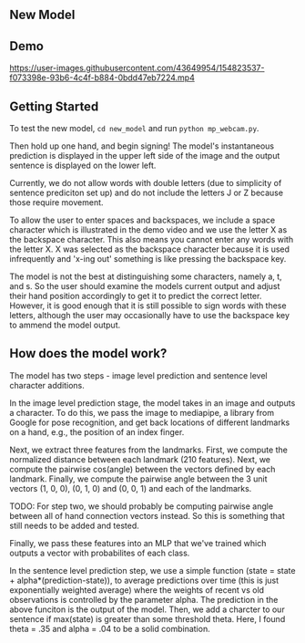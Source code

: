## New Model

## Demo 



https://user-images.githubusercontent.com/43649954/154823537-f073398e-93b6-4c4f-b884-0bdd47eb7224.mp4



## Getting Started
To test the new model, `cd new_model` and run `python mp_webcam.py`. 

Then hold up one hand, and begin signing! The model's instantaneous prediction is displayed in the upper left side of the image and the output sentence is displayed on the lower left. 

Currently, we do not allow words with double letters (due to simplicity of sentence prediciton set up) and do not include the letters J or Z because those require movement. 

To allow the user to enter spaces and backspaces, we include a space character which is illustrated in the demo video and we use the letter X as the backspace character. This also means you cannot enter any words with the letter X. X was selected as the backspace character because it is used infrequently and 'x-ing out' something is like pressing the backspace key. 

The model is not the best at distinguishing some characters, namely a, t, and s. So the user should examine the models current output and adjust their hand position accordingly to get it to predict the correct letter. However, it is good enough that it is still possible to sign words with these letters, although the user may occasionally have to use the backspace key to ammend the model output. 


## How does the model work? 
The model has two steps - image level prediction and sentence level character additions. 

In the image level prediction stage, the model takes in an image and outputs a character. To do this, we pass the image to mediapipe, a library from Google for pose recognition, and get back locations of different landmarks on a hand, e.g., the position of an index finger. 

Next, we extract three features from the landmarks. First, we compute the normalized distance between each landmark (210 features). Next, we compute the pairwise cos(angle) between the vectors defined by each landmark. Finally, we compute the pairwise angle between the 3 unit vectors (1, 0, 0), (0, 1, 0) and (0, 0, 1) and each of the landmarks. 

TODO: For step two, we should probably be computing pairwise angle between all of hand connection vectors instead. So this is something that still needs to be added and tested.

Finally, we pass these features into an MLP that we've trained which outputs a vector with probabilites of each class. 

In the sentence level prediction step, we use a simple function (state = state + alpha*(prediction-state)), to average predictions over time (this is just exponentially weighted average) where the weights of recent vs old observations is controlled by the parameter alpha. The prediction in the above funciton is the output of the model. Then, we add a charcter to our sentence if max(state) is greater than some threshold theta. Here, I found theta = .35 and alpha = .04 to be a solid combination.  

